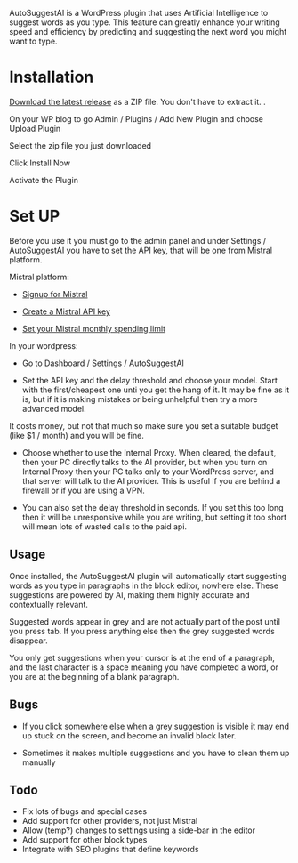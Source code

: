 
AutoSuggestAI is a WordPress plugin that uses Artificial Intelligence to suggest words as you type. This feature can greatly enhance your writing speed and efficiency by predicting and suggesting the next word you might want to type. 

# Installation

[Download the latest release](https://github.com/raymondclowe/AutoSuggestAI/releases/latest/download/AutoSuggestAI.zip) as a ZIP file. You don't have to extract it.
.

On your WP blog to go Admin / Plugins / Add New Plugin and choose Upload Plugin

Select the zip file you just downloaded

Click Install Now

Activate the Plugin

# Set UP

Before you use it you must go to the admin panel and under Settings / AutoSuggestAI you have to set the API key, that will be one from Mistral platform.  

Mistral platform:

- [Signup for Mistral](https://auth.mistral.ai/ui/registration)

- [Create a Mistral API key](https://console.mistral.ai/api-keys/)

- [Set your Mistral monthly spending limit](https://console.mistral.ai/billing/)

In your wordpress:

- Go to Dashboard / Settings / AutoSuggestAI 

- Set the API key and the delay threshold and choose your model. Start with the first/cheapest one unti you get the hang of it. It may be fine as it is, but if it is making mistakes or being unhelpful then try a more advanced model.

It costs money, but not that much so make sure you set a suitable budget (like $1 / month) and you will be fine.

- Choose whether to use the Internal Proxy.  When cleared, the default, then your PC directly talks to the AI provider, but when you turn on Internal Proxy then your PC talks only to your WordPress server, and that server will talk to the AI provider. This is useful if you are behind a firewall or if you are using a VPN.

- You can also set the delay threshold in seconds. If you set this too long then it will be unresponsive while you are writing, but setting it too short will mean lots of wasted calls to the paid api.

## Usage

Once installed, the AutoSuggestAI plugin will automatically start suggesting words as you type in paragraphs in the block editor, nowhere else. These suggestions are powered by AI, making them highly accurate and contextually relevant.

Suggested words appear in grey and are not actually part of the post until you press tab.  If you press anything else then the grey suggested words disappear.

You only get suggestions when your cursor is at the end of a paragraph, and the last character is a space meaning you have completed a word, or you are at the beginning of a blank paragraph.

## Bugs

- If you click somewhere else when a grey suggestion is visible it may end up stuck on the screen, and become an invalid block later.

- Sometimes it makes multiple suggestions and you have to clean them up manually

## Todo

- Fix lots of bugs and special cases
- Add support for other providers, not just Mistral
- Allow (temp?) changes to settings using a side-bar in the editor
- Add support for other block types
- Integrate with SEO plugins that define keywords



